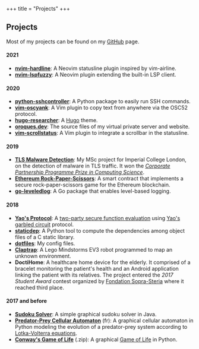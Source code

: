 +++
title = "Projects"
+++

## Projects

Most of my projects can be found on my [GitHub](https://github.com/ojroques)
page.

#### 2021
* [**nvim-hardline**](https://github.com/ojroques/nvim-hardline):
  A Neovim statusline plugin inspired by vim-airline.
* [**nvim-lspfuzzy**](https://github.com/ojroques/nvim-lspfuzzy):
  A Neovim plugin extending the built-in LSP client.

#### 2020
* [**python-sshcontroller**](https://github.com/ojroques/python-sshcontroller):
  A Python package to easily run SSH commands.
* [**vim-oscyank**](https://github.com/ojroques/vim-oscyank):
  A Vim plugin to copy text from anywhere via the OSC52 protocol.
* [**hugo-researcher**](https://github.com/ojroques/hugo-researcher):
  A [Hugo](https://gohugo.io/) theme.
* [**oroques.dev**](https://github.com/ojroques/oroques.dev):
  The source files of my virtual private server and website.
* [**vim-scrollstatus**](https://github.com/ojroques/vim-scrollstatus):
  A Vim plugin to integrate a scrollbar in the statusline.

#### 2019
* [**TLS Malware Detection**](https://github.com/ojroques/tls-malware-detection):
  My MSc project for Imperial College London, on the detection of malware in TLS
  traffic. It won the
  [*Corporate Partnership Programme Prize in Computing Science*](http://www.imperial.ac.uk/computing/industry/cpp/).
* [**Ethereum Rock-Paper-Scissors**](https://github.com/ojroques/ethereum-rockpaperscissors):
  A smart contract that implements a secure rock-paper-scissors game for the
  Ethereum blockchain.
* [**go-leveledlog**](https://github.com/ojroques/leveledlog):
  A Go package that enables level-based logging.

#### 2018
* [**Yao's Protocol**](https://github.com/ojroques/garbled-circuit):
  A [two-party secure function evaluation](https://en.wikipedia.org/wiki/Secure_two-party_computation)
  using [Yao's garbled circuit](https://en.wikipedia.org/wiki/Garbled_circuit)
  protocol.
* [**staticdep**](https://github.com/ojroques/staticdep):
  A Python tool to compute the dependencies among object files of a C static
  library.
* [**dotfiles**](https://github.com/ojroques/dotfiles):
  My config files.
* [**Claptrap**](https://github.com/ojroques/osproject-claptrap):
  A Lego Mindstorms EV3 robot programmed to map an unknown environment.
* **DoctiHome**:
  A healthcare home device for the elderly. It comprised of a bracelet
  monitoring the patient's health and an Android application linking the
  patient with its relatives. The project entered the *2017 Student Award*
  contest organized by
  [Fondation Sopra-Steria](http://www.fondationsoprasteria.org/) where it
  reached third place.

#### 2017 and before
* [**Sudoku Solver**](https://github.com/ojroques/sudoku-solver):
  A simple graphical sudoku solver in Java.
* [**Predator-Prey Cellular Automaton**](https://github.com/ojroques/predator-prey-automaton) (fr):
  A graphical cellular automaton in Python modeling the evolution of a
  predator-prey system according to
  [Lotka-Volterra equations](https://en.wikipedia.org/wiki/Lotka–Volterra_equations).
* [**Conway's Game of Life**](/game-of-life.zip) (.zip):
  A graphical
  [Game of Life](https://en.wikipedia.org/wiki/Conway%27s_Game_of_Life)
  in Python.
